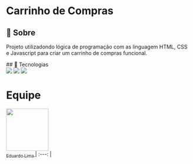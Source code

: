 <h1>Carrinho de Compras</h1>
<h2>🔖 Sobre</h2>
<p>Projeto utilizadondo lógica de programação com as linguagem HTML, CSS e Javascript para criar um carrinho de compras funcional.</p>
## 🚀 Tecnologias
<div>
  <img src="https://img.shields.io/badge/HTML-239120?style=for-the-badge&logo=html5&logoColor=white">
  <img src="https://img.shields.io/badge/CSS-239120?&style=for-the-badge&logo=css3&logoColor=white">
  <img src="https://img.shields.io/badge/JavaScript-F7DF1E?style=for-the-badge&logo=javascript&logoColor=black">
</div>

# Equipe

[<img loading="lazy" src="https://avatars.githubusercontent.com/u/137249112?v=4" width=115><br><sub>Eduardo Lima </sub>](https://github.com/Edulims)
| :---: |
